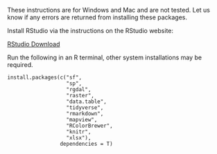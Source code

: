 These instructions are for Windows and Mac and are not tested. Let us know if any errors are returned from installing these packages.

Install RStudio via the instructions on the RStudio website:

[RStudio Download](https://www.rstudio.com/products/rstudio/download/#download)

Run the following in an R terminal, other system installations may be required.
	
    install.packages(c("sf",
                       "sp",
                       "rgdal",
                       "raster",
                       "data.table",
                       "tidyverse",
                       "rmarkdown",
                       "mapview",
                       "RColorBrewer",
                       "knitr",
                       "xlsx"),
                     dependencies = T)
